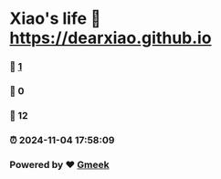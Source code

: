 # Xiao's life :link: https://dearxiao.github.io 
### :page_facing_up: [1](https://dearxiao.github.io/tag.html) 
### :speech_balloon: 0 
### :hibiscus: 12 
### :alarm_clock: 2024-11-04 17:58:09 
### Powered by :heart: [Gmeek](https://github.com/Meekdai/Gmeek)

